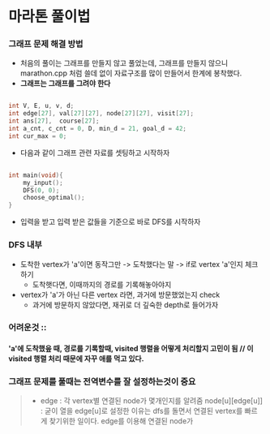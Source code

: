 
# 마라톤 풀이법

### 그래프 문제 해결 방법
* 처음의 풀이는 그래프를 만들지 않고 풀었는데, 그래프를 만들지 않으니 marathon.cpp 처럼 쓸데 없이 자료구조를 많이 만들어서 한계에 봉착했다. 
* **그래프는 그래프를 그려야 한다**


```c++

int V, E, u, v, d;
int edge[27], val[27][27], node[27][27], visit[27];
int ans[27],  course[27];
int a_cnt, c_cnt = 0, D, min_d = 21, goal_d = 42;
int cur_max = 0;

```
* 다음과 같이 그래프 관련 자료를 셋팅하고 시작하자 

```c++

int	main(void){
	my_input();
	DFS(0, 0);
	choose_optimal();
}
```

* 입력을 받고 입력 받은 값들을 기준으로 바로 DFS를 시작하자 

### DFS 내부

* 도착한 vertex가 'a'이면 동작그만 -> 도착했다는 말 -> if로 vertex 'a'인지 체크하기
  * 도착햇다면, 이때까지의 경로를 기록해놓아야지
* vertex가 'a'가 아닌 다른 vertex 라면, 과거에 방문했었는지 check
  * 과거에 방문하지 않았다면, 재귀로 더 깊숙한 depth로 들어가자 

### 어려운것 ::
#### 'a'에 도착했읖 때, 경로를 기록할때, visited 행렬을 어떻게 처리할지 고민이 됨 // 이 visited 행렬 처리 때문에 자꾸 애를 먹고 있다. 


### 그래프 문제를 풀때는 전역변수를 잘 설정하는것이 중요

> * edge : 각 vertex별 연결된 node가 몇개인지를 알려줌
> node[u][edge[u]] : 굳이 열을 edge[u]로 설정한 이유는 dfs를 돌면서 연결된 vertex를 빠르게 찾기위한 일이다. edge를 이용해 연결된 node가 



